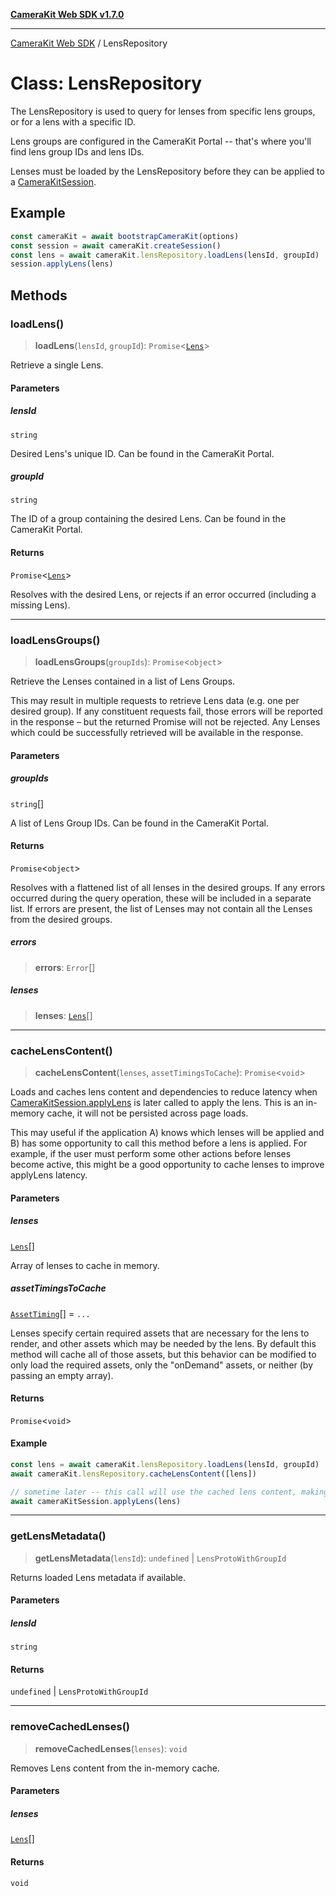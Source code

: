 [**CameraKit Web SDK v1.7.0**](../README.md)

***

[CameraKit Web SDK](../globals.md) / LensRepository

# Class: LensRepository

The LensRepository is used to query for lenses from specific lens groups, or for a lens with a specific ID.

Lens groups are configured in the CameraKit Portal -- that's where you'll find lens group IDs and lens IDs.

Lenses must be loaded by the LensRepository before they can be applied to a [CameraKitSession](CameraKitSession.md).

## Example

```ts
const cameraKit = await bootstrapCameraKit(options)
const session = await cameraKit.createSession()
const lens = await cameraKit.lensRepository.loadLens(lensId, groupId)
session.applyLens(lens)
```

## Methods

### loadLens()

> **loadLens**(`lensId`, `groupId`): `Promise`\<[`Lens`](../interfaces/Lens.md)\>

Retrieve a single Lens.

#### Parameters

##### lensId

`string`

Desired Lens's unique ID. Can be found in the CameraKit Portal.

##### groupId

`string`

The ID of a group containing the desired Lens. Can be found in the CameraKit Portal.

#### Returns

`Promise`\<[`Lens`](../interfaces/Lens.md)\>

Resolves with the desired Lens, or rejects if an error occurred (including a missing Lens).

***

### loadLensGroups()

> **loadLensGroups**(`groupIds`): `Promise`\<`object`\>

Retrieve the Lenses contained in a list of Lens Groups.

This may result in multiple requests to retrieve Lens data (e.g. one per desired group). If any constituent
requests fail, those errors will be reported in the response – but the returned Promise will not be rejected. Any
Lenses which could be successfully retrieved will be available in the response.

#### Parameters

##### groupIds

`string`[]

A list of Lens Group IDs. Can be found in the CameraKit Portal.

#### Returns

`Promise`\<`object`\>

Resolves with a flattened list of all lenses in the desired groups. If any errors occurred during the
query operation, these will be included in a separate list. If errors are present, the list of Lenses may not
contain all the Lenses from the desired groups.

##### errors

> **errors**: `Error`[]

##### lenses

> **lenses**: [`Lens`](../interfaces/Lens.md)[]

***

### cacheLensContent()

> **cacheLensContent**(`lenses`, `assetTimingsToCache`): `Promise`\<`void`\>

Loads and caches lens content and dependencies to reduce latency when [CameraKitSession.applyLens](CameraKitSession.md#applylens) is later
called to apply the lens. This is an in-memory cache, it will not be persisted across page loads.

This may useful if the application A) knows which lenses will be applied and B) has some opportunity to call
this method before a lens is applied. For example, if the user must perform some other actions before lenses
become active, this might be a good opportunity to cache lenses to improve applyLens latency.

#### Parameters

##### lenses

[`Lens`](../interfaces/Lens.md)[]

Array of lenses to cache in memory.

##### assetTimingsToCache

[`AssetTiming`](../type-aliases/AssetTiming.md)[] = `...`

Lenses specify certain required assets that are necessary for the lens to render, and
other assets which may be needed by the lens. By default this method will cache all of those assets, but this
behavior can be modified to only load the required assets, only the "onDemand" assets, or neither (by passing
an empty array).

#### Returns

`Promise`\<`void`\>

#### Example

```ts
const lens = await cameraKit.lensRepository.loadLens(lensId, groupId)
await cameraKit.lensRepository.cacheLensContent([lens])

// sometime later -- this call will use the cached lens content, making lens application faster.
await cameraKitSession.applyLens(lens)
```

***

### getLensMetadata()

> **getLensMetadata**(`lensId`): `undefined` \| `LensProtoWithGroupId`

Returns loaded Lens metadata if available.

#### Parameters

##### lensId

`string`

#### Returns

`undefined` \| `LensProtoWithGroupId`

***

### removeCachedLenses()

> **removeCachedLenses**(`lenses`): `void`

Removes Lens content from the in-memory cache.

#### Parameters

##### lenses

[`Lens`](../interfaces/Lens.md)[]

#### Returns

`void`
